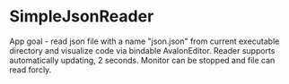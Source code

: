 # SimpleJsonReader
App goal - read json file with a name "json.json" from current executable directory and visualize code via bindable AvalonEditor. Reader supports automatically updating, 2 seconds. Monitor can be stopped and file can read forcly.
